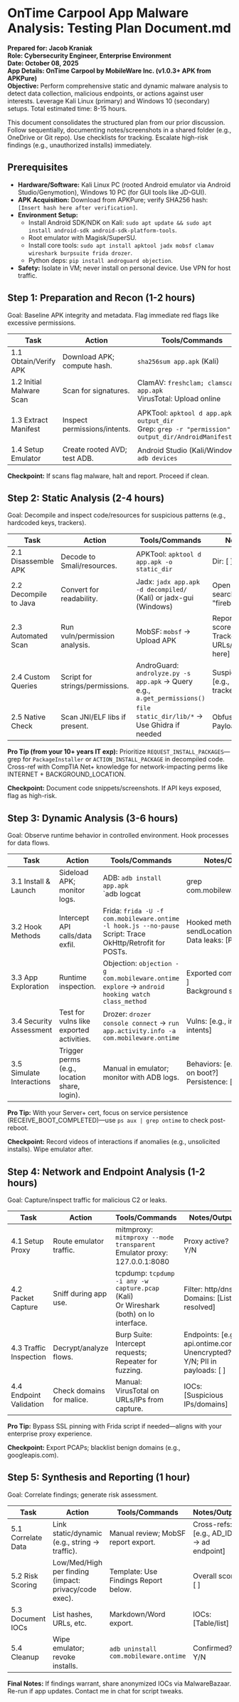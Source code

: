 # OnTime Carpool App Malware Analysis: Testing Plan Document.md

**Prepared for: Jacob Kraniak**  
**Role: Cybersecurity Engineer, Enterprise Environment**  
**Date: October 08, 2025**  
**App Details: OnTime Carpool by MobileWare Inc. (v1.0.3+ APK from APKPure)**  
**Objective:** Perform comprehensive static and dynamic malware analysis to detect data collection, malicious endpoints, or actions against user interests. Leverage Kali Linux (primary) and Windows 10 (secondary) setups. Total estimated time: 8-15 hours.  

This document consolidates the structured plan from our prior discussion. Follow sequentially, documenting notes/screenshots in a shared folder (e.g., OneDrive or Git repo). Use checklists for tracking. Escalate high-risk findings (e.g., unauthorized installs) immediately.

## Prerequisites
- **Hardware/Software:** Kali Linux PC (rooted Android emulator via Android Studio/Genymotion), Windows 10 PC (for GUI tools like JD-GUI).
- **APK Acquisition:** Download from APKPure; verify SHA256 hash: `[Insert hash here after verification]`.
- **Environment Setup:**
  - Install Android SDK/NDK on Kali: `sudo apt update && sudo apt install android-sdk android-sdk-platform-tools`.
  - Root emulator with Magisk/SuperSU.
  - Install core tools: `sudo apt install apktool jadx mobsf clamav wireshark burpsuite frida drozer`.
  - Python deps: `pip install androguard objection`.
- **Safety:** Isolate in VM; never install on personal device. Use VPN for host traffic.

## Step 1: Preparation and Recon (1-2 hours)
Goal: Baseline APK integrity and metadata. Flag immediate red flags like excessive permissions.

| Task | Action | Tools/Commands | Notes/Output |
|------|--------|----------------|-------------|
| 1.1 Obtain/Verify APK | Download APK; compute hash. | `sha256sum app.apk` (Kali) | Hash: [ ] Verified? Y/N |
| 1.2 Initial Malware Scan | Scan for signatures. | ClamAV: `freshclam; clamscan app.apk`<br>VirusTotal: Upload online | Results: [ ] Clean/Flagged? |
| 1.3 Extract Manifest | Inspect permissions/intents. | APKTool: `apktool d app.apk -o output_dir`<br>Grep: `grep -r "permission" output_dir/AndroidManifest.xml` | Permissions reviewed (see attached analysis). Unexpected: REQUEST_INSTALL_PACKAGES. |
| 1.4 Setup Emulator | Create rooted AVD; test ADB. | Android Studio (Kali/Windows); `adb devices` | Emulator ID: [ ] Root confirmed? Y/N |

**Checkpoint:** If scans flag malware, halt and report. Proceed if clean.

## Step 2: Static Analysis (2-4 hours)
Goal: Decompile and inspect code/resources for suspicious patterns (e.g., hardcoded keys, trackers).

| Task | Action | Tools/Commands | Notes/Output |
|------|--------|----------------|-------------|
| 2.1 Disassemble APK | Decode to Smali/resources. | APKTool: `apktool d app.apk -o static_dir` | Dir: [ ] Size/Files: [ ] |
| 2.2 Decompile to Java | Convert for readability. | Jadx: `jadx app.apk -d decompiled/` (Kali) or jadx-gui (Windows) | Open in browser/IDE; search for "http", "firebase", "key=". |
| 2.3 Automated Scan | Run vuln/permission analysis. | MobSF: `mobsf` → Upload APK | Report: Permissions score [ ]<br>Trackers: [ ]<br>URLs/Keys: [List here] |
| 2.4 Custom Queries | Script for strings/permissions. | AndroGuard: `androlyze.py -s app.apk` → Query e.g., `a.get_permissions()` | Suspicious strings: [e.g., tracker.example.com] |
| 2.5 Native Check | Scan JNI/ELF libs if present. | `file static_dir/lib/*` → Use Ghidra if needed | Obfuscation? Y/N; Payloads: [ ] |

**Pro Tip (from your 10+ years IT exp):** Prioritize `REQUEST_INSTALL_PACKAGES`—grep for `PackageInstaller` or `ACTION_INSTALL_PACKAGE` in decompiled code. Cross-ref with CompTIA Net+ knowledge for network-impacting perms like INTERNET + BACKGROUND_LOCATION.

**Checkpoint:** Document code snippets/screenshots. If API keys exposed, flag as high-risk.

## Step 3: Dynamic Analysis (3-6 hours)
Goal: Observe runtime behavior in controlled environment. Hook processes for data flows.

| Task | Action | Tools/Commands | Notes/Output |
|------|--------|----------------|-------------|
| 3.1 Install & Launch | Sideload APK; monitor logs. | ADB: `adb install app.apk`<br>`adb logcat | grep com.mobileware.ontime` | Package: com.mobileware.ontime [ ] Logs: [Initial errors?] |
| 3.2 Hook Methods | Intercept API calls/data exfil. | Frida: `frida -U -f com.mobileware.ontime -l hook.js --no-pause`<br>Script: Trace OkHttp/Retrofit for POSTs. | Hooked methods: [e.g., sendLocation()]<br>Data leaks: [PII types] |
| 3.3 App Exploration | Runtime inspection. | Objection: `objection -g com.mobileware.ontime explore` → `android hooking watch class_method` | Exported components: [ ]<br>Background services: [ ] |
| 3.4 Security Assessment | Test for vulns like exported activities. | Drozer: `drozer console connect` → `run app.activity.info -a com.mobileware.ontime` | Vulns: [e.g., insecure intents] |
| 3.5 Simulate Interactions | Trigger perms (e.g., location share, login). | Manual in emulator; monitor with ADB logs. | Behaviors: [e.g., vibrate on boot?]<br>Persistence: [ ] |

**Pro Tip:** With your Server+ cert, focus on service persistence (RECEIVE_BOOT_COMPLETED)—use `ps aux | grep ontime` to check post-reboot.

**Checkpoint:** Record videos of interactions if anomalies (e.g., unsolicited installs). Wipe emulator after.

## Step 4: Network and Endpoint Analysis (1-2 hours)
Goal: Capture/inspect traffic for malicious C2 or leaks.

| Task | Action | Tools/Commands | Notes/Output |
|------|--------|----------------|-------------|
| 4.1 Setup Proxy | Route emulator traffic. | mitmproxy: `mitmproxy --mode transparent`<br>Emulator proxy: 127.0.0.1:8080 | Proxy active? Y/N |
| 4.2 Packet Capture | Sniff during app use. | tcpdump: `tcpdump -i any -w capture.pcap` (Kali)<br>Or Wireshark (both) on lo interface. | Filter: http/dns; Domains: [List resolved] |
| 4.3 Traffic Inspection | Decrypt/analyze flows. | Burp Suite: Intercept requests; Repeater for fuzzing. | Endpoints: [e.g., api.ontime.com?]<br>Unencrypted? Y/N; PII in payloads: [ ] |
| 4.4 Endpoint Validation | Check domains for malice. | Manual: VirusTotal on URLs/IPs from capture. | IOCs: [Suspicious IPs/domains] |

**Pro Tip:** Bypass SSL pinning with Frida script if needed—aligns with your enterprise proxy experience.

**Checkpoint:** Export PCAPs; blacklist benign domains (e.g., googleapis.com).

## Step 5: Synthesis and Reporting (1 hour)
Goal: Correlate findings; generate risk assessment.

| Task | Action | Tools/Commands | Notes/Output |
|------|--------|----------------|-------------|
| 5.1 Correlate Data | Link static/dynamic (e.g., string → traffic). | Manual review; MobSF report export. | Cross-refs: [e.g., AD_ID → ad endpoint] |
| 5.2 Risk Scoring | Low/Med/High per finding (impact: privacy/code exec). | Template: Use Findings Report below. | Overall score: [ ] |
| 5.3 Document IOCs | List hashes, URLs, etc. | Markdown/Word export. | IOCs: [Table/list] |
| 5.4 Cleanup | Wipe emulator; revoke installs. | `adb uninstall com.mobileware.ontime` | Confirmed? Y/N |

**Final Notes:** If findings warrant, share anonymized IOCs via MalwareBazaar. Re-run if app updates. Contact me in chat for script tweaks.
